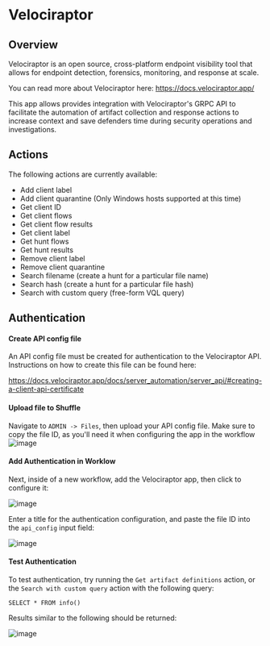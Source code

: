 # Velociraptor
## Overview
Velociraptor is an open source, cross-platform endpoint visibility tool that allows for endpoint detection, forensics, monitoring, and response at scale.

You can read more about Velociraptor here: https://docs.velociraptor.app/

This app allows provides integration with Velociraptor's GRPC API to facilitate the automation of artifact collection and response actions to increase context and save defenders time during security operations and investigations.

## Actions
The following actions are currently available:

- Add client label
- Add client quarantine (Only Windows hosts supported at this time)
- Get client ID
- Get client flows
- Get client flow results
- Get client label
- Get hunt flows
- Get hunt results
- Remove client label
- Remove client quarantine
- Search filename (create a hunt for a particular file name)
- Search hash (create a hunt for a particular file hash)
- Search with custom query (free-form VQL query)

## Authentication

#### Create API config file
An API config file must be created for authentication to the Velociraptor API. Instructions on how to create this file can be found here:

https://docs.velociraptor.app/docs/server_automation/server_api/#creating-a-client-api-certificate

#### Upload file to Shuffle
Navigate to `ADMIN -> Files`, then upload your API config file. Make sure to copy the file ID, as you'll need it when configuring the app in the workflow
![image](https://user-images.githubusercontent.com/16829864/165663167-35c965fd-829b-497d-9265-12da98736a64.png)

#### Add Authentication in Worklow
Next, inside of a new workflow, add the Velociraptor app, then click to configure it:

![image](https://user-images.githubusercontent.com/16829864/165663321-c9760a57-1d6c-4ccc-a4f9-9c3d0ce5d289.png)


Enter a title for the authentication configuration, and paste the file ID into the `api_config` input field:

![image](https://user-images.githubusercontent.com/16829864/165663556-bd48696c-e613-4079-8feb-383012f2fa1b.png)

#### Test Authentication
To test authentication, try running the `Get artifact definitions` action, or the `Search with custom query` action with the following query:

`SELECT * FROM info()`

Results similar to the following should be returned:

![image](https://user-images.githubusercontent.com/16829864/165664085-ac40f855-c32b-4b18-ad90-cb1a3651ca35.png)
